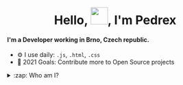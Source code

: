 <h1 align="center">Hello, <img src="https://raw.githubusercontent.com/MrWakeCZ/MrWakeCZ/master/Hi.gif" width="40px" />, I'm Pedrex</h1>

#### I'm a Developer working in Brno, Czech republic.
- ⚙️ I use daily: `.js`, `.html`, `.css`
- 🥅 2021 Goals: Contribute more to Open Source projects




<details>
  <summary>:zap: Who am I?</summary>

<!--START_SECTION:activity-->
I am Pedrex :O
<!--END_SECTION:activity-->

</details>
